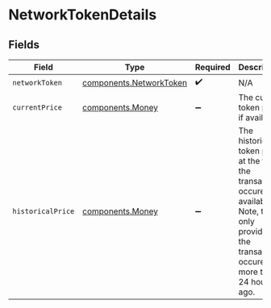 # NetworkTokenDetails


## Fields

| Field                                                                                                                                                        | Type                                                                                                                                                         | Required                                                                                                                                                     | Description                                                                                                                                                  |
| ------------------------------------------------------------------------------------------------------------------------------------------------------------ | ------------------------------------------------------------------------------------------------------------------------------------------------------------ | ------------------------------------------------------------------------------------------------------------------------------------------------------------ | ------------------------------------------------------------------------------------------------------------------------------------------------------------ |
| `networkToken`                                                                                                                                               | [components.NetworkToken](../../models/components/networktoken.md)                                                                                           | :heavy_check_mark:                                                                                                                                           | N/A                                                                                                                                                          |
| `currentPrice`                                                                                                                                               | [components.Money](../../models/components/money.md)                                                                                                         | :heavy_minus_sign:                                                                                                                                           | The current token price, if available.                                                                                                                       |
| `historicalPrice`                                                                                                                                            | [components.Money](../../models/components/money.md)                                                                                                         | :heavy_minus_sign:                                                                                                                                           | The historical token price at the time the transaction occured, if available. Note, this is only provided if the transaction occured more than 24 hours ago. |
